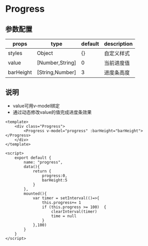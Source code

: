 # Progress

## 参数配置


props| type | default | description
---|---|---|---
styles| Object |{}|自定义样式
value|[Number,String] |0 |当前进度值
barHeight|[String,Number] |3|进度条高度




## 说明

- value可用v-model绑定
- 通过动态修改value的值完成进度条效果




```
<template>
    <div class="Progress">
        <Progress v-model="progress" :barHeight="barHeight"></Progress>
    </div>
</template>

<script>
    export default {
        name: "progress",
        data(){
            return {
                progress:0,
                barHeight:5
            }
        },
        mounted(){
            var timer = setInterval(()=>{
                this.progress+= 1
                if (this.progress >= 100)  {
                    clearInterval(timer)
                    time = null
                }
            },100)
        }
    }
</script>
```


